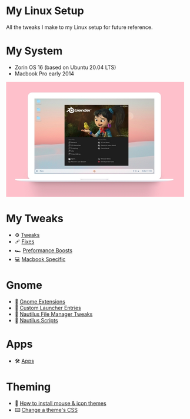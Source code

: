 # My Linux Setup
All the tweaks I make to my Linux setup for future reference.

# My System 
- Zorin OS 16 (based on Ubuntu 20.04 LTS)
- Macbook Pro early 2014

![Zorin OS](mockup.jpg)

# My Tweaks
- ⚙️ [Tweaks](Tweaks.md)
- 🩹 [Fixes](Fixes.md)
- 🏎️ [Preformance Boosts](PreformanceBoosts.md)
- 💻 [Macbook Specific](MacbookSpecific.md)

# Gnome
- 👣 [Gnome Extensions](GnomeExtensions.md)
- 👣 [Custom Launcher Entries](GnomeCustomLauncherEntries.md)
- 📁 [Nautilus File Manager Tweaks](Nautilus.md)
- 📁 [Nautilus Scripts](NautilusScripts.md)

# Apps
- 🛠️ [Apps](Apps.md)

# Theming
- 🎨 [How to install mouse & icon themes](HowToInstallMouseAndIconThemes.md)
- ⌨️ [Change a theme's CSS](ChangeAThemesCSS.md)
